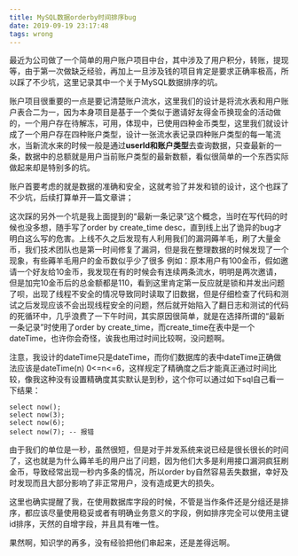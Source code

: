 ```yaml
---
title: MySQL数据orderby时间排序bug
date: 2019-09-19 23:17:48
tags: wrong
---
```


最近为公司做了一个简单的用户账户项目中台，其中涉及了用户积分，转账，提现等，由于第一次做缺乏经验，再加上一旦涉及钱的项目肯定是要求正确率极高，所以踩了不少坑，这里记录其中一个关于MySQL数据排序的坑。

<!--more-->
账户项目很重要的一点是要记清楚账户流水，这里我们的设计是将流水表和用户账户表合二为一，因为本身项目是基于一个类似于邀请好友得金币换现金的活动做的，一个用户存在待解冻，可用，体现中，已使用四种金币类型，这里我们就设计成了一个用户存在四种账户类型，设计一张流水表记录四种账户类型的每一笔流水，当新流水来的时候一般是通过**userId和账户类型**去查询数据，只查最新的一条，数据中的总额就是用户当前账户类型的最新数额，看似很简单的一个东西实际做起来却是特别多的坑。

账户首要考虑的就是数据的准确和安全，这就考验了并发和锁的设计，这个也踩了不少坑，后续打算单开一篇文章讲；

这次踩的另外一个坑是我上面提到的“最新一条记录”这个概念，当时在写代码的时候也没多想，随手写了order by create_time desc，直到线上出了诡异的bug才明白这么写的危害。上线不久之后发现有人利用我们的漏洞薅羊毛，刷了大量金币，我们技术团队也是第一时间修复了漏洞，但是我在整理数据的时候发现了一个现象，有些薅羊毛用户的金币数似乎少了很多
例如：原本用户有100金币，假如邀请一个好友给10金币，我发现在有的时候会有连续两条流水，明明是两次邀请，但是加完10金币后的总金额都是110，看到这里肯定第一反应就是锁和并发出问题了呗，出现了线程不安全的情况导致同时读取了旧数据，但是仔细检查了代码和测试之后发现应该不会出现线程安全的问题，然后就开始陷入了翻日志和测试的代码的死循环中，几乎浪费了一下午时间，其实原因很简单，就是在选择所谓的“最新一条记录”时使用了order by create_time，而create_time在表中是一个dateTime，也许你会奇怪，诶我也用过时间比较啊，没问题啊。

注意，我设计的dateTime只是dateTime，而你们数据库的表中dateTime正确做法应该是dateTime(n) 0<=n<=6，这样规定了精确度之后才能真正通过时间比较，像我这种没有设置精确度其实默认是到秒，这个你可以通过如下sql自己看一下结果：
```
select now();
select now(3);
select now(6);
select now(7); -- 报错
```

由于我们的单位是一秒，虽然很短，但是对于并发系统来说已经是很长很长的时间了，这也就是为什么薅羊毛的用户出了问题，因为他们大多是利用接口漏洞疯狂刷金币，导致经常出现一秒内多条的情况，所以order by自然容易丢失数据，幸好及时发现而且大部分影响了非正常用户，没有造成更大的损失。

这里也确实提醒了我，在使用数据库字段的时候，不管是当作条件还是分组还是排序，都应该尽量使用稳妥或者有明确业务意义的字段，例如排序完全可以使用主键id排序，天然的自增字段，并且具有唯一性。

果然啊，知识学的再多，没有经验把他们串起来，还是差得远啊。